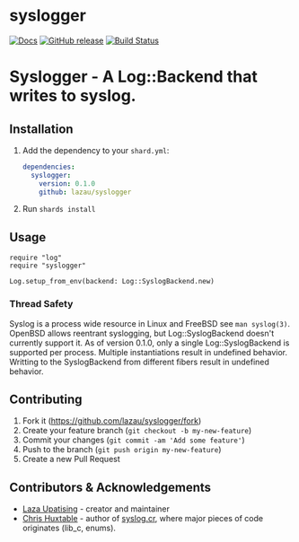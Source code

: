 # syslogger
[![Docs](https://img.shields.io/badge/docs-available-brightgreen.svg)](https://lazau.github.io/syslogger/)
[![GitHub release](https://img.shields.io/github/release/lazau/syslogger.svg)](https://github.com/lazau/syslogger/releases)
[![Build Status](https://travis-ci.org/lazau/syslogger.cr.svg?branch=master)](https://travis-ci.org/lazau/syslogger)

# Syslogger - A Log::Backend that writes to syslog.

## Installation

1. Add the dependency to your `shard.yml`:

   ```yaml
   dependencies:
     syslogger:
       version: 0.1.0
       github: lazau/syslogger
   ```

2. Run `shards install`

## Usage

```crystal
require "log"
require "syslogger"

Log.setup_from_env(backend: Log::SyslogBackend.new)
```

### Thread Safety

Syslog is a process wide resource in Linux and FreeBSD see `man syslog(3)`. 
OpenBSD allows reentrant syslogging, but Log::SyslogBackend doesn't currently support it.
As of version 0.1.0, only a single Log::SyslogBackend is supported per process. Multiple instantiations
result in undefined behavior. Writting to the SyslogBackend from different fibers result in undefined behavior.

## Contributing

1. Fork it (<https://github.com/lazau/syslogger/fork>)
2. Create your feature branch (`git checkout -b my-new-feature`)
3. Commit your changes (`git commit -am 'Add some feature'`)
4. Push to the branch (`git push origin my-new-feature`)
5. Create a new Pull Request

## Contributors & Acknowledgements

- [Laza Upatising](https://github.com/lazau) - creator and maintainer
- [Chris Huxtable](https://github.com/chris-huxtable) - author of
  [syslog.cr](https://github.com/chris-huxtable/syslog.cr), where major pieces of code originates (lib_c, enums).
